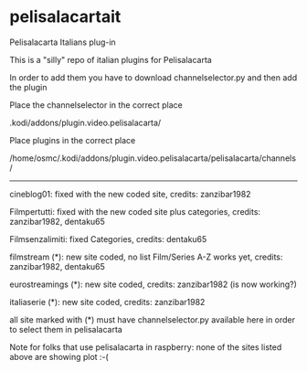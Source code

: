 # pelisalacartait
Pelisalacarta Italians plug-in

This is a "silly" repo of italian plugins for Pelisalacarta

In order to add them you have to download channelselector.py and then add the plugin

Place the channelselector in the correct place

.kodi/addons/plugin.video.pelisalacarta/

Place plugins in the correct place

/home/osmc/.kodi/addons/plugin.video.pelisalacarta/pelisalacarta/channels/

------------------------------------------------------------------
cineblog01: 
fixed with the new coded site, credits: zanzibar1982

Filmpertutti: 
fixed with the new coded site plus categories, credits: zanzibar1982, dentaku65

Filmsenzalimiti: 
fixed Categories, credits: dentaku65

filmstream (*): 
new site coded, no list Film/Series A-Z works yet, credits: zanzibar1982, dentaku65

eurostreamings (*): 
new site coded, credits: zanzibar1982 (is now working?)

italiaserie (*): 
new site coded, credits: zanzibar1982

all site marked with (*) must have channelselector.py available here in order to select them in pelisalacarta

Note for folks that use pelisalacarta in raspberry: none of the sites listed above are showing plot :-(
